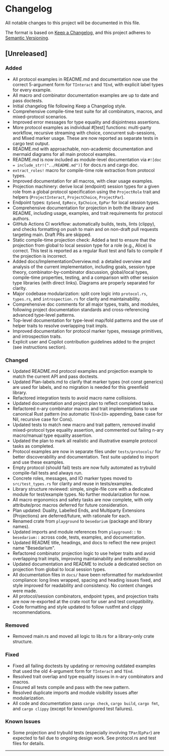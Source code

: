 # Changelog

All notable changes to this project will be documented in this file.

The format is based on [Keep a Changelog](https://keepachangelog.com/en/1.1.0/),
and this project adheres to [Semantic Versioning](https://semver.org/spec/v2.0.0.html).

## [Unreleased]

### Added

- All protocol examples in README.md and documentation now use the correct 5-argument form for `TInteract` and `TEnd`, with explicit label types for every example.
- All macro and combinator documentation examples are up to date and pass doctests.
- Initial changelog file following Keep a Changelog style.
- Comprehensive compile-time test suite for all combinators, macros, and mixed-protocol scenarios.
- Improved error messages for type equality and disjointness assertions.
- More protocol examples as individual #[test] functions: multi-party workflow, recursive streaming with choice, concurrent sub-sessions, and Mixed marker usage. These are now reported as separate tests in cargo test output.
- README.md with approachable, non-academic documentation and mermaid diagrams for all main protocol examples.
- README.md is now included as module-level documentation via `#![doc = include_str!("../README.md")]` for docs.rs and cargo doc.
- `extract_roles!` macro for compile-time role extraction from protocol types.
- Improved documentation for all macros, with clear usage examples.
- Projection machinery: derive local (endpoint) session types for a given role from a global protocol specification using the `ProjectRole` trait and helpers (`ProjectInteract`, `ProjectChoice`, `ProjectPar`).
- Endpoint types: `EpSend`, `EpRecv`, `EpChoice`, `EpPar` for local session types.
- Comprehensive documentation for projection in both the library and README, including usage, examples, and trait requirements for protocol authors.
- GitHub Actions CI workflow: automatically builds, tests, lints (clippy), and checks formatting on push to main and on non-draft pull requests targeting main. Draft PRs are skipped.
- Static compile-time projection check: Added a test to ensure that the projection from global to local session type for a role (e.g., Alice) is correct. This test is reported as a regular Rust test and fails to compile if the projection is incorrect.
- Added docs/ImplementationOverview.md: a detailed overview and analysis of the current implementation, including goals, session type theory, combinator-by-combinator discussion, global/local types, compile-time properties, testing, and a comparison with other session type libraries (with direct links). Diagrams are properly separated for clarity.
- Major codebase modularization: split core logic into `protocol.rs`, `types.rs`, and `introspection.rs` for clarity and maintainability.
- Comprehensive doc comments for all major types, traits, and modules, following project documentation standards and cross-referencing advanced type-level patterns.
- Top-level documentation for type-level map/fold patterns and the use of helper traits to resolve overlapping trait impls.
- Improved documentation for protocol marker types, message primitives, and introspection traits.
- Explicit user and Copilot contribution guidelines added to the project (see instructions section).

### Changed

- Updated README.md protocol examples and projection example to match the current API and pass doctests.
- Updated Plan-labels.md to clarify that marker types (not const generics) are used for labels, and no migration is needed for this greenfield library.
- Refactored integration tests to avoid macro name collisions.
- Updated documentation and project plan to reflect completed tasks.
- Refactored n-ary combinator macros and trait implementations to use canonical Rust pattern (no automatic `TEnd<IO>` appending, base case for Nil, recursive case for Cons).
- Updated tests to match new macro and trait pattern, removed invalid mixed-protocol type equality assertion, and commented out failing n-ary macro/manual type equality assertion.
- Updated the plan to mark all realistic and illustrative example protocol tasks as completed.
- Protocol examples are now in separate files under `tests/protocols/` for better discoverability and documentation. Test suite updated to import and use these examples.
- Empty protocol (should fail) tests are now fully automated as trybuild compile-fail tests and always run.
- Concrete roles, messages, and IO marker types moved to `src/test_types.rs` for clarity and reuse in tests/examples.
- Library structure reviewed: simple, single-file core with a dedicated module for test/example types. No further modularization for now.
- All macro ergonomics and safety tasks are now complete, with only attribute/proc macros deferred for future consideration.
- Plan updated: Duality, Labelled Ends, and Multiparty Extensions (Projections) are deferred/future, with rationale for each.
- Renamed crate from `playground` to `besedarium` (package and library names).
- Updated imports and module references from `playground::` to `besedarium::` across code, tests, examples, and documentation.
- Updated README title, headings, and docs to reflect the new project name "Besedarium".
- Refactored combinator projection logic to use helper traits and avoid overlapping trait impls, improving maintainability and extensibility.
- Updated documentation and README to include a dedicated section on projection from global to local session types.
- All documentation files in `docs/` have been reformatted for markdownlint compliance: long lines wrapped, spacing and heading issues fixed, and style improved for readability and consistency. No content changes were made.
- All protocol/session combinators, endpoint types, and projection traits are now re-exported at the crate root for user and test compatibility.
- Code formatting and style updated to follow rustfmt and clippy recommendations.

### Removed

- Removed main.rs and moved all logic to lib.rs for a library-only crate structure.

### Fixed

- Fixed all failing doctests by updating or removing outdated examples that used the old 4-argument form for `TInteract` and `TEnd`.
- Resolved trait overlap and type equality issues in n-ary combinators and macros.
- Ensured all tests compile and pass with the new pattern.
- Resolved duplicate imports and module visibility issues after modularization.
- All code and documentation pass `cargo check`, `cargo build`, `cargo fmt`, and `cargo clippy` (except for known/ignored test failures).

### Known Issues

- Some projection and trybuild tests (especially involving `TPar`/`EpPar`) are expected to fail due to ongoing design work. See protocol.rs and test files for details.

---
